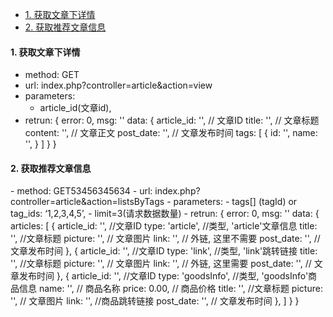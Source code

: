 * [1. 获取文章下详情](#getDetail)
* [2. 获取推荐文章信息](#getPush)


<h4 id='getDetail'>1. 获取文章下详情</h4>

- method: GET
- url: index.php?controller=article&action=view
- parameters: 
    - article_id(文章id),
- retrun: 
        {
            error: 0,
            msg: ''
            data: {
                    article_id: '', // 文章ID
                    title: '',  // 文章标题
                    content: '', // 文章正文
                    post_date: '', // 文章发布时间
                    tags:  [
                        {
                           id: '',
                           name: '',
                        }
                    ]
                 } 
        }  


<h4 id='getPush'>2. 获取推荐文章信息</h4>
- method: GET53456345634
- url: index.php?controller=article&action=listsByTags
- parameters: 
    - tags[] (tagId) or  tag_ids: ‘1,2,3,4,5’,
    - limit=3(请求数据数量)
- retrun: 
        {
            error: 0,
            msg: ''
            data: {
                articles: [
                        {
                        article_id: '', //文章ID
                        type: 'article',  //类型, 'article'文章信息
                        title: '',  //文章标题
                        picture: '', // 文章图片
                        link: '', // 外链, 这里不需要
                        post_date: '', // 文章发布时间
                    },
                    {
                        article_id: '', //文章ID
                        type: 'link',  //类型, 'link'跳转链接
                        title: '',  //文章标题
                        picture: '', // 文章图片
                        link: '', // 外链, 这里需要
                        post_date: '', // 文章发布时间
                    },
                    {
                        article_id: '', //文章ID
                        type: 'goodsInfo',  //类型, 'goodsInfo'商品信息
                        name: '',   // 商品名称 
                        price: 0.00,  // 商品价格
                        title: '',  //文章标题
                        picture: '', // 文章图片
                        link: '', //商品跳转链接
                        post_date: '', // 文章发布时间
                    },
                    ]
                } 
        }
